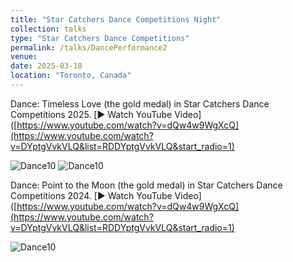 ```yaml
---
title: "Star Catchers Dance Competitions Night"
collection: talks
type: "Star Catchers Dance Competitions"
permalink: /talks/DancePerformance2
venue: 
date: 2025-03-18
location: "Toronto, Canada"
---
```


Dance: Timeless Love (the gold medal) in Star Catchers Dance Competitions 2025.
[▶️ Watch YouTube Video]([https://www.youtube.com/watch?v=dQw4w9WgXcQ](https://www.youtube.com/watch?v=DYptgVvkVLQ&list=RDDYptgVvkVLQ&start_radio=1)


![Dance10](https://tiffanyjtfu.github.io/TiffanyFu/images/dancetimelessloveb1.JPG)
![Dance10](https://tiffanyjtfu.github.io/TiffanyFu/images/dancetimelessloveb3.JPG)


Dance: Point to the Moon (the gold medal) in Star Catchers Dance Competitions 2024.
[▶️ Watch YouTube Video]([https://www.youtube.com/watch?v=dQw4w9WgXcQ](https://www.youtube.com/watch?v=DYptgVvkVLQ&list=RDDYptgVvkVLQ&start_radio=1)


![Dance10](https://tiffanyjtfu.github.io/TiffanyFu/images/dancepointingtothemoons.PNG)
